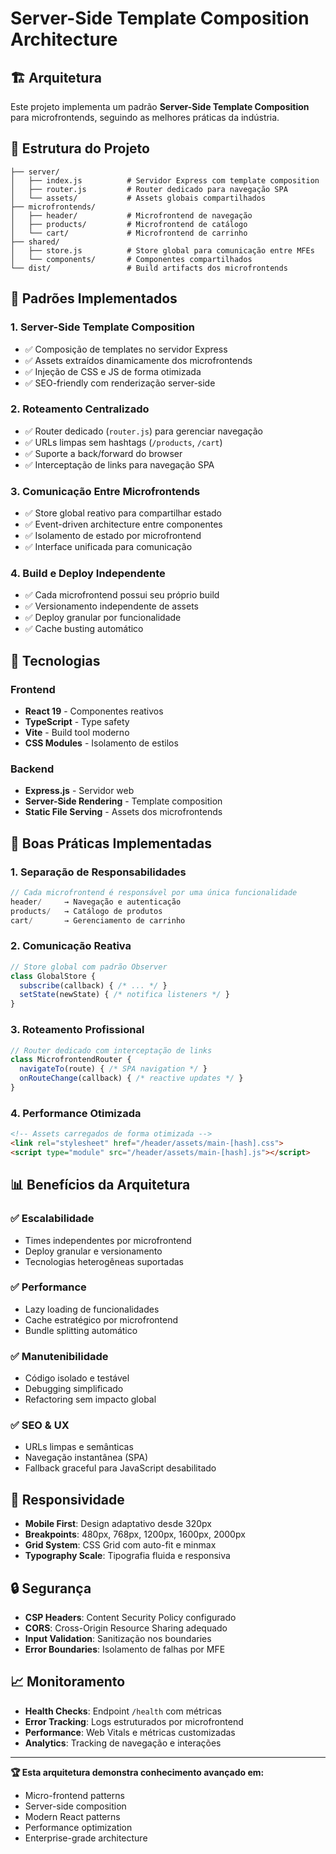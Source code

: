 # Server-Side Template Composition Architecture

## 🏗️ Arquitetura

Este projeto implementa um padrão **Server-Side Template Composition** para microfrontends, seguindo as melhores práticas da indústria.

## 📁 Estrutura do Projeto

```
├── server/
│   ├── index.js          # Servidor Express com template composition
│   ├── router.js         # Router dedicado para navegação SPA
│   └── assets/           # Assets globais compartilhados
├── microfrontends/
│   ├── header/           # Microfrontend de navegação
│   ├── products/         # Microfrontend de catálogo
│   └── cart/             # Microfrontend de carrinho
├── shared/
│   ├── store.js          # Store global para comunicação entre MFEs
│   └── components/       # Componentes compartilhados
└── dist/                 # Build artifacts dos microfrontends
```

## 🎯 Padrões Implementados

### 1. **Server-Side Template Composition**
- ✅ Composição de templates no servidor Express
- ✅ Assets extraídos dinamicamente dos microfrontends
- ✅ Injeção de CSS e JS de forma otimizada
- ✅ SEO-friendly com renderização server-side

### 2. **Roteamento Centralizado**
- ✅ Router dedicado (`router.js`) para gerenciar navegação
- ✅ URLs limpas sem hashtags (`/products`, `/cart`)
- ✅ Suporte a back/forward do browser
- ✅ Interceptação de links para navegação SPA

### 3. **Comunicação Entre Microfrontends**
- ✅ Store global reativo para compartilhar estado
- ✅ Event-driven architecture entre componentes
- ✅ Isolamento de estado por microfrontend
- ✅ Interface unificada para comunicação

### 4. **Build e Deploy Independente**
- ✅ Cada microfrontend possui seu próprio build
- ✅ Versionamento independente de assets
- ✅ Deploy granular por funcionalidade
- ✅ Cache busting automático

## 🔧 Tecnologias

### Frontend
- **React 19** - Componentes reativos
- **TypeScript** - Type safety
- **Vite** - Build tool moderno
- **CSS Modules** - Isolamento de estilos

### Backend
- **Express.js** - Servidor web
- **Server-Side Rendering** - Template composition
- **Static File Serving** - Assets dos microfrontends

## 🚀 Boas Práticas Implementadas

### 1. **Separação de Responsabilidades**
```javascript
// Cada microfrontend é responsável por uma única funcionalidade
header/     → Navegação e autenticação
products/   → Catálogo de produtos
cart/       → Gerenciamento de carrinho
```

### 2. **Comunicação Reativa**
```javascript
// Store global com padrão Observer
class GlobalStore {
  subscribe(callback) { /* ... */ }
  setState(newState) { /* notifica listeners */ }
}
```

### 3. **Roteamento Profissional**
```javascript
// Router dedicado com interceptação de links
class MicrofrontendRouter {
  navigateTo(route) { /* SPA navigation */ }
  onRouteChange(callback) { /* reactive updates */ }
}
```

### 4. **Performance Otimizada**
```html
<!-- Assets carregados de forma otimizada -->
<link rel="stylesheet" href="/header/assets/main-[hash].css">
<script type="module" src="/header/assets/main-[hash].js"></script>
```

## 📊 Benefícios da Arquitetura

### ✅ **Escalabilidade**
- Times independentes por microfrontend
- Deploy granular e versionamento
- Tecnologias heterogêneas suportadas

### ✅ **Performance**
- Lazy loading de funcionalidades
- Cache estratégico por microfrontend
- Bundle splitting automático

### ✅ **Manutenibilidade**
- Código isolado e testável
- Debugging simplificado
- Refactoring sem impacto global

### ✅ **SEO & UX**
- URLs limpas e semânticas
- Navegação instantânea (SPA)
- Fallback graceful para JavaScript desabilitado

## 🎨 Responsividade

- **Mobile First**: Design adaptativo desde 320px
- **Breakpoints**: 480px, 768px, 1200px, 1600px, 2000px
- **Grid System**: CSS Grid com auto-fit e minmax
- **Typography Scale**: Tipografia fluida e responsiva

## 🔒 Segurança

- **CSP Headers**: Content Security Policy configurado
- **CORS**: Cross-Origin Resource Sharing adequado
- **Input Validation**: Sanitização nos boundaries
- **Error Boundaries**: Isolamento de falhas por MFE

## 📈 Monitoramento

- **Health Checks**: Endpoint `/health` com métricas
- **Error Tracking**: Logs estruturados por microfrontend
- **Performance**: Web Vitals e métricas customizadas
- **Analytics**: Tracking de navegação e interações

---

**🏆 Esta arquitetura demonstra conhecimento avançado em:**
- Micro-frontend patterns
- Server-side composition
- Modern React patterns
- Performance optimization
- Enterprise-grade architecture